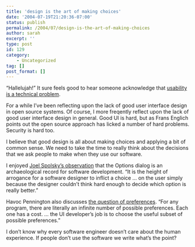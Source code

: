 ```yaml
---
title: 'design is the art of making choices'
date: '2004-07-19T21:20:36-07:00'
status: publish
permalink: /2004/07/design-is-the-art-of-making-choices
author: sarah
excerpt: ''
type: post
id: 129
category:
    - Uncategorized
tag: []
post_format: []
---
```

“Hallelujah!” It sure feels good to hear someone acknowledge that [usability is a technical problem](http://www.newsforge.com/article.pl?sid=04/07/07/1640244).

For a while I’ve been reflecting upon the lack of good user interface design in open source systems. Of course, I more freqently reflect upon the lack of good user interface design in general. Good UI is hard, but as Frans Englich points out the open source approach has licked a number of hard problems. Security is hard too.

I believe that good design is all about making choices and applying a bit of common sense. We need to take the time to really think about the decisions that we ask people to make when they use our software.

I enjoyed [Joel Spolsky’s observation](http://www.joelonsoftware.com/uibook/chapters/fog0000000059.html) that the Options dialog is an archaeological record for software development. “It is the height of arrogance for a software designer to inflict a choice … on the user simply because the designer couldn’t think hard enough to decide which option is really better.”

Havoc Pennington also discusses [the question of preferences](http://ometer.com/free-software-ui.html). “For any program, there are literally an infinite number of possible preferences. Each one has a cost. … the UI developer’s job is to choose the useful subset of possible preferences.”

I don’t know why every software engineer doesn’t care about the human experience. If people don’t use the software we write what’s the point?